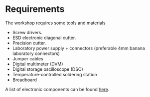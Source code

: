 # Requirements

The workshop requires some tools and materials

* Screw drivers.
* ESD electronic diagonal cutter.
* Precision cutter.
* Laboratory power supply + connectors (preferable 4mm banana laboratory connectors)
* Jumper cables
* Digital multimeter (DVM)
* Digital storage oscilloscope (DSO)
* Temperature-controlled soldering station
* Breadboard


A list of electronic components can be found [here](https://github.com/clswa/Circuitry-Based-Sound#bill-of-material "BoM").
